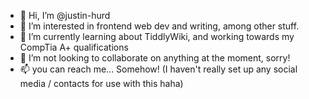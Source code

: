 - 👋 Hi, I’m @justin-hurd
- 👀 I’m interested in frontend web dev and writing, among other stuff.
- 🌱 I’m currently learning about TiddlyWiki, and working towards my CompTia A+ qualifications
- 💞️ I’m not looking to collaborate on anything at the moment, sorry!
- 📫 you can reach me... Somehow! (I haven't really set up any social media / contacts for use with this haha)

<!---
justin-hurd/justin-hurd is a ✨ special ✨ repository because its `README.md` (this file) appears on your GitHub profile.
You can click the Preview link to take a look at your changes.
--->
